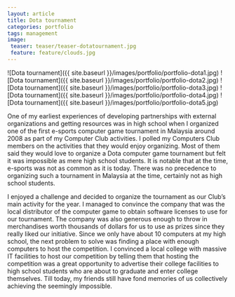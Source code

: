 ```yaml
---
layout: article
title: Dota tournament
categories: portfolio
tags: management
image:
 teaser: teaser/teaser-dotatournament.jpg
 feature: feature/clouds.jpg
---
```


![Dota tournament]({{ site.baseurl }}/images/portfolio/portfolio-dota1.jpg)
![Dota tournament]({{ site.baseurl }}/images/portfolio/portfolio-dota2.jpg)
![Dota tournament]({{ site.baseurl }}/images/portfolio/portfolio-dota3.jpg)
![Dota tournament]({{ site.baseurl }}/images/portfolio/portfolio-dota4.jpg)
![Dota tournament]({{ site.baseurl }}/images/portfolio/portfolio-dota5.jpg)

One of my earliest experiences of developing partnerships with external organizations and getting resources was in high school when I organized one of the first e-sports computer game tournament in Malaysia around 2008 as part of my Computer Club activities. I polled my Computers Club members on the activities that they would enjoy organizing. Most of them said they would love to organize a Dota computer game tournament but felt it was impossible as mere high school students. It is notable that at the time, e-sports was not as common as it is today. There was no precedence to organizing such a tournament in Malaysia at the time, certainly not as high school students.

I enjoyed a challenge and decided to organize the tournament as our Club’s main activity for the year. I managed to convince the company that was the local distributor of the computer game to obtain software licenses to use for our tournament. The company was also generous enough to throw in merchandises worth thousands of dollars for us to use as prizes since they really liked our initiative. Since we only have about 10 computers at my high school, the next problem to solve was finding a place with enough computers to host the competition. I convinced a local college with massive IT facilities to host our competition by telling them that hosting the competition was a great opportunity to advertise their college facilities to high school students who are about to graduate and enter college themselves. Till today, my friends still have fond memories of us collectively achieving the seemingly impossible.

